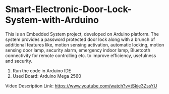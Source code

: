 # Smart-Electronic-Door-Lock-System-with-Arduino
This is an Embedded System project, developed on Arduino platform. The system provides a password protected door lock along with a brunch of additional features like, motion sensing activation, automatic locking, motion sensing door lamp, security alarm, emergency indoor lamp, Bluetooth connectivity for remote controlling etc. to improve efficiency, usefulness and security.

1. Run the code in Arduino IDE
2. Used Board: Arduino Mega 2560

Video Description Link: https://www.youtube.com/watch?v=tSkje3ZssYU
